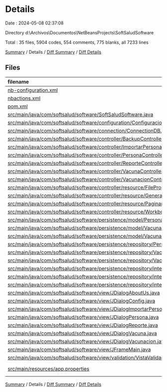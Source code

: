 # Details

Date : 2024-05-08 02:37:08

Directory d:\\Archivos\\Documentos\\NetBeansProjects\\SoftSaludSoftware

Total : 35 files,  5904 codes, 554 comments, 775 blanks, all 7233 lines

[Summary](results.md) / Details / [Diff Summary](diff.md) / [Diff Details](diff-details.md)

## Files
| filename | language | code | comment | blank | total |
| :--- | :--- | ---: | ---: | ---: | ---: |
| [nb-configuration.xml](/nb-configuration.xml) | XML | 6 | 12 | 1 | 19 |
| [nbactions.xml](/nbactions.xml) | XML | 168 | 0 | 1 | 169 |
| [pom.xml](/pom.xml) | XML | 61 | 0 | 0 | 61 |
| [src/main/java/com/softsalud/software/SoftSaludSoftware.java](/src/main/java/com/softsalud/software/SoftSaludSoftware.java) | Java | 44 | 18 | 8 | 70 |
| [src/main/java/com/softsalud/software/configuration/ConfiguracionInicial.java](/src/main/java/com/softsalud/software/configuration/ConfiguracionInicial.java) | Java | 37 | 12 | 5 | 54 |
| [src/main/java/com/softsalud/software/connection/ConnectionDB.java](/src/main/java/com/softsalud/software/connection/ConnectionDB.java) | Java | 35 | 16 | 9 | 60 |
| [src/main/java/com/softsalud/software/controller/BackupController.java](/src/main/java/com/softsalud/software/controller/BackupController.java) | Java | 220 | 109 | 31 | 360 |
| [src/main/java/com/softsalud/software/controller/ImportarPersonasController.java](/src/main/java/com/softsalud/software/controller/ImportarPersonasController.java) | Java | 127 | 55 | 18 | 200 |
| [src/main/java/com/softsalud/software/controller/PersonaController.java](/src/main/java/com/softsalud/software/controller/PersonaController.java) | Java | 161 | 6 | 29 | 196 |
| [src/main/java/com/softsalud/software/controller/ReporteController.java](/src/main/java/com/softsalud/software/controller/ReporteController.java) | Java | 81 | 4 | 12 | 97 |
| [src/main/java/com/softsalud/software/controller/VacunaController.java](/src/main/java/com/softsalud/software/controller/VacunaController.java) | Java | 100 | 6 | 24 | 130 |
| [src/main/java/com/softsalud/software/controller/VacunacionController.java](/src/main/java/com/softsalud/software/controller/VacunacionController.java) | Java | 177 | 6 | 40 | 223 |
| [src/main/java/com/softsalud/software/controller/resource/FileProperties.java](/src/main/java/com/softsalud/software/controller/resource/FileProperties.java) | Java | 34 | 13 | 7 | 54 |
| [src/main/java/com/softsalud/software/controller/resource/GeneradorReporte.java](/src/main/java/com/softsalud/software/controller/resource/GeneradorReporte.java) | Java | 101 | 14 | 14 | 129 |
| [src/main/java/com/softsalud/software/controller/resource/PaginarTabla.java](/src/main/java/com/softsalud/software/controller/resource/PaginarTabla.java) | Java | 165 | 52 | 19 | 236 |
| [src/main/java/com/softsalud/software/controller/resource/Workbok.java](/src/main/java/com/softsalud/software/controller/resource/Workbok.java) | Java | 77 | 11 | 9 | 97 |
| [src/main/java/com/softsalud/software/persistence/model/Persona.java](/src/main/java/com/softsalud/software/persistence/model/Persona.java) | Java | 128 | 4 | 35 | 167 |
| [src/main/java/com/softsalud/software/persistence/model/Vacuna.java](/src/main/java/com/softsalud/software/persistence/model/Vacuna.java) | Java | 34 | 4 | 11 | 49 |
| [src/main/java/com/softsalud/software/persistence/model/Vacunacion.java](/src/main/java/com/softsalud/software/persistence/model/Vacunacion.java) | Java | 84 | 4 | 26 | 114 |
| [src/main/java/com/softsalud/software/persistence/repository/PersonaRepos.java](/src/main/java/com/softsalud/software/persistence/repository/PersonaRepos.java) | Java | 295 | 4 | 15 | 314 |
| [src/main/java/com/softsalud/software/persistence/repository/VacunaRepos.java](/src/main/java/com/softsalud/software/persistence/repository/VacunaRepos.java) | Java | 161 | 38 | 13 | 212 |
| [src/main/java/com/softsalud/software/persistence/repository/VacunacionRepos.java](/src/main/java/com/softsalud/software/persistence/repository/VacunacionRepos.java) | Java | 299 | 9 | 16 | 324 |
| [src/main/java/com/softsalud/software/persistence/repository/interfaz/IPersonaRepository.java](/src/main/java/com/softsalud/software/persistence/repository/interfaz/IPersonaRepository.java) | Java | 15 | 4 | 3 | 22 |
| [src/main/java/com/softsalud/software/persistence/repository/interfaz/IVacunaRepository.java](/src/main/java/com/softsalud/software/persistence/repository/interfaz/IVacunaRepository.java) | Java | 13 | 4 | 3 | 20 |
| [src/main/java/com/softsalud/software/persistence/repository/interfaz/IVacunacionRepository.java](/src/main/java/com/softsalud/software/persistence/repository/interfaz/IVacunacionRepository.java) | Java | 16 | 4 | 3 | 23 |
| [src/main/java/com/softsalud/software/view/JDialogAboutUs.java](/src/main/java/com/softsalud/software/view/JDialogAboutUs.java) | Java | 50 | 15 | 13 | 78 |
| [src/main/java/com/softsalud/software/view/JDialogConfig.java](/src/main/java/com/softsalud/software/view/JDialogConfig.java) | Java | 174 | 16 | 26 | 216 |
| [src/main/java/com/softsalud/software/view/JDialogImportarPersonas.java](/src/main/java/com/softsalud/software/view/JDialogImportarPersonas.java) | Java | 220 | 19 | 29 | 268 |
| [src/main/java/com/softsalud/software/view/JDialogPersona.java](/src/main/java/com/softsalud/software/view/JDialogPersona.java) | Java | 886 | 21 | 99 | 1,006 |
| [src/main/java/com/softsalud/software/view/JDialogReporte.java](/src/main/java/com/softsalud/software/view/JDialogReporte.java) | Java | 359 | 21 | 42 | 422 |
| [src/main/java/com/softsalud/software/view/JDialogVacuna.java](/src/main/java/com/softsalud/software/view/JDialogVacuna.java) | Java | 368 | 13 | 49 | 430 |
| [src/main/java/com/softsalud/software/view/JDialogVacunacion.java](/src/main/java/com/softsalud/software/view/JDialogVacunacion.java) | Java | 794 | 22 | 89 | 905 |
| [src/main/java/com/softsalud/software/view/JFrameMain.java](/src/main/java/com/softsalud/software/view/JFrameMain.java) | Java | 323 | 10 | 59 | 392 |
| [src/main/java/com/softsalud/software/view/validation/VistaValidacion.java](/src/main/java/com/softsalud/software/view/validation/VistaValidacion.java) | Java | 86 | 6 | 16 | 108 |
| [src/main/resources/app.properties](/src/main/resources/app.properties) | Java Properties | 5 | 2 | 1 | 8 |

[Summary](results.md) / Details / [Diff Summary](diff.md) / [Diff Details](diff-details.md)